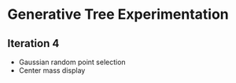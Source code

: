 # Generative Tree Experimentation

## Iteration 4

* Gaussian random point selection
* Center mass display
